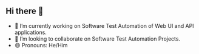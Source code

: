 ## Hi there 👋

- 🔭 I’m currently working on Software Test Automation of Web UI and API applications.
- 👯 I’m looking to collaborate on Software Test Automation Projects.
- 😄 Pronouns: He/Him
